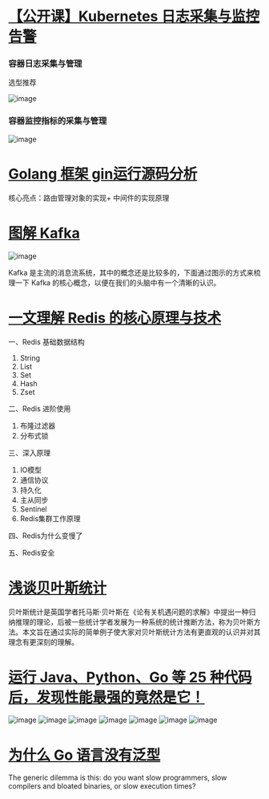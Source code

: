# [【公开课】Kubernetes 日志采集与监控告警](https://mp.weixin.qq.com/s/Gw_kbNeACIgbMMQQ-QayKg)

### 容器日志采集与管理

选型推荐

![image](https://user-images.githubusercontent.com/7960859/117998077-213b9d80-b376-11eb-93dd-3468d9821b63.png)

### 容器监控指标的采集与管理

![image](https://user-images.githubusercontent.com/7960859/117998219-429c8980-b376-11eb-9675-82ed1d6f05b2.png)

# [Golang 框架 gin运行源码分析](https://mp.weixin.qq.com/s/D6Ls3fUZnmimg8EgBDuXcQ)

核心亮点：路由管理对象的实现+ 中间件的实现原理

# [图解 Kafka](https://mp.weixin.qq.com/s/j4ThqJcc66m97IfA7C3hwg)

![image](https://user-images.githubusercontent.com/7960859/118001265-277f4900-b379-11eb-9436-cd3e2b18cb94.png)

Kafka 是主流的消息流系统，其中的概念还是比较多的，下面通过图示的方式来梳理一下 Kafka 的核心概念，以便在我们的头脑中有一个清晰的认识。

# [一文理解 Redis 的核心原理与技术](https://mp.weixin.qq.com/s/o9qW4FUr85FZljtmo1kGIA)

一、Redis 基础数据结构
1. String
2. List
3. Set
4. Hash
5. Zset

二、Redis 进阶使用
1. 布隆过滤器
2. 分布式锁

三、深入原理
1. IO模型
2. 通信协议
3. 持久化
4. 主从同步
5. Sentinel
6. Redis集群工作原理

四、Redis为什么变慢了

五、Redis安全

# [浅谈贝叶斯统计](https://mp.weixin.qq.com/s?__biz=MzI5MjQ2MzM0Ng==&mid=2247487631&idx=1&sn=5ff6a3cfdf27c1f478d2831fec212e7d&chksm=ec01a712db762e043528672a07d8410595122a8183947acd9fc0d8711a5581feb0dfb8685ab4&scene=21#wechat_redirect)

贝叶斯统计是英国学者托马斯·贝叶斯在《论有关机遇问题的求解》中提出一种归纳推理的理论，后被一些统计学者发展为一种系统的统计推断方法，称为贝叶斯方法。本文旨在通过实际的简单例子使大家对贝叶斯统计方法有更直观的认识并对其理念有更深刻的理解。

# [运行 Java、Python、Go 等 25 种代码后，发现性能最强的竟然是它！](https://mp.weixin.qq.com/s/Yh4_RHY_Pk91uPbwPRDXsg)

![image](https://user-images.githubusercontent.com/7960859/118004874-72e72680-b37c-11eb-8253-85145d5c35cb.png)
![image](https://user-images.githubusercontent.com/7960859/118004801-5d71fc80-b37c-11eb-8b30-2a89ab9d5aaa.png)
![image](https://user-images.githubusercontent.com/7960859/118005122-b0e44a80-b37c-11eb-95cc-591d7ed7200e.png)
![image](https://user-images.githubusercontent.com/7960859/118005164-b9d51c00-b37c-11eb-812e-ea562c5b616f.png)
![image](https://user-images.githubusercontent.com/7960859/118005208-c2c5ed80-b37c-11eb-9b19-8881f9f016fb.png)
![image](https://user-images.githubusercontent.com/7960859/118005238-ca859200-b37c-11eb-80d4-ee69752344b8.png)
![image](https://user-images.githubusercontent.com/7960859/118005282-d5402700-b37c-11eb-8ca6-e2d530aeaf97.png)

# [为什么 Go 语言没有泛型](https://draveness.me/whys-the-design-go-generics/)

The generic dilemma is this: do you want slow programmers, slow compilers and bloated binaries, or slow execution times?
